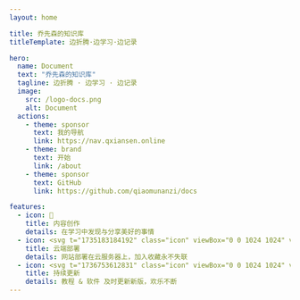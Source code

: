 ```yaml
---
layout: home

title: 乔先森的知识库
titleTemplate: 边折腾·边学习·边记录

hero:
  name: Document
  text: "乔先森的知识库"
  tagline: 边折腾 · 边学习 · 边记录
  image:
    src: /logo-docs.png
    alt: Document
  actions:
    - theme: sponsor
      text: 我的导航
      link: https://nav.qxiansen.online
    - theme: brand
      text: 开始
      link: /about
    - theme: sponsor
      text: GitHub
      link: https://github.com/qiaomunanzi/docs

features:
  - icon: 📝
    title: 内容创作
    details: 在学习中发现与分享美好的事情
  - icon: <svg t="1735183184192" class="icon" viewBox="0 0 1024 1024" version="1.1" xmlns="http://www.w3.org/2000/svg" p-id="1280" width="32" height="32"><path d="M863.744 285.6448a128 128 0 0 1 128 128v307.072a128 128 0 0 1-128 128h-114.432a80.0256 80.0256 0 0 0-67.0208 36.3264l-15.2064 23.296a9.6768 9.6768 0 0 1-16.4352-0.3328l-13.7216-22.9632a74.496 74.496 0 0 0-63.9488-36.3264h-119.552a128 128 0 0 1-128-128V413.6448c0-17.664 3.584-34.5088 10.0608-49.8176l0.0256 261.5552h309.9136v-290.56h-292.864a127.7696 127.7696 0 0 1 100.864-49.1776H863.744z" fill="#FFB569" p-id="1281"></path><path d="M242.3808 278.3488a264.192 264.192 0 0 1 513.1776 88.064v1.536a176.128 176.128 0 0 1-22.016 350.7712H242.5856a220.2112 220.2112 0 0 1-216.96-216.7808 220.1856 220.1856 0 0 1 216.7552-223.5904z m232.96 223.8464h-66.6112a33.3056 33.3056 0 1 0 0 66.6112h66.6368a33.3056 33.3056 0 1 0 0-66.6112z m66.6624-133.2736h-133.2736a33.3056 33.3056 0 1 0 0 66.6368h133.2736a33.3056 33.3056 0 1 0 0-66.6368z" fill="#FF6C35" p-id="1282"></path></svg>
    title: 云端部署
    details: 网站部署在云服务器上，加入收藏永不失联
  - icon: <svg t="1736753612831" class="icon" viewBox="0 0 1024 1024" version="1.1" xmlns="http://www.w3.org/2000/svg" p-id="1224" width="200" height="200"><path d="M705.536 328.544c-314.56-271.744-641.056 51.2-641.056 51.2 352-603.84 772.192-160 772.192-160l121.92-115.52v407.104H554.272zM318.912 695.008c314.496 271.648 641.056-51.2 641.056-51.2-352 603.808-772.192 160-772.192 160L64 919.392V548.704h406.208z m0 0" fill="#0590DF" p-id="1225"></path></svg>
    title: 持续更新
    details: 教程 & 软件 及时更新新版，欢乐不断
---
```


<HomeUnderline />

<confetti />

<busuanzi />

